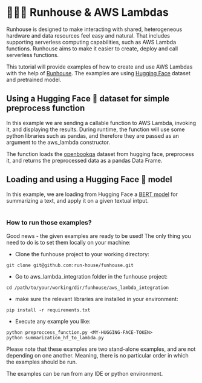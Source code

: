 # 👩🏻‍💻 Runhouse & AWS Lambdas

Runhouse is designed to make interacting with shared, heterogeneous
hardware and data resources feel easy and natural. That includes supporting
serverless computing capabilities, such as AWS Lambda functions. Runhouse aims to
make it easier to create, deploy and call serverless functions. 

This tutorial will provide examples of how to create and use AWS Lambdas with 
the help of [Runhouse](https://www.run.house/docs/api/python/function#runhouse.aws_lambda_fn). The examples are using [Hugging Face](https://huggingface.co/) dataset and pretrained
model.

## Using a Hugging Face 🤗 dataset for simple preprocess function

In this example we are sending a callable function to AWS Lambda, invoking it, and
displaying the results. During runtime, the function will use some python 
libraries such as pandas, and therefore they are passed as an argument to
the aws_lambda constructor. 

The function loads the [openbookqa](https://huggingface.co/datasets/openbookqa) dataset from hugging face, 
preprocess it, and returns the preprocessed data as a pandas Data Frame. 

## Loading and using a Hugging Face 🤗 model

In this example, we are loading from Hugging Face a [BERT model](https://huggingface.co/sshleifer/distilbart-cnn-12-6) 
for summarizing a text, and apply it on a given textual intput.
<br/>
<br/>
### How to run those examples?
Good news - the given examples are ready to be used! The only thing you need to do is to set them 
locally on your machine:

* Clone the funhouse project to your working directory:
```
git clone git@github.com:run-house/funhouse.git
```
* Go to aws_lambda_integration folder in the funhouse project:
```
cd /path/to/your/working/dir/funhouse/aws_lambda_integration
```
* make sure the relevant libraries are installed in your environment:
```
pip install -r requirements.txt
```
* Execute any example you like:
```
python preproccess_function.py <MY-HUGGING-FACE-TOKEN>
python summarization_hf_to_lambda.py
```
Please note that these examples are two stand-alone examples, and are not depending on one another. Meaning, there is 
no particular order in which the examples should be run.

The examples can be run from any IDE or python environment. 





